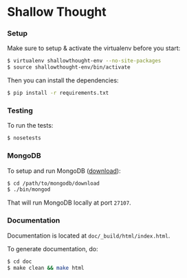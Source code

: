 Shallow Thought
===============

### Setup
Make sure to setup & activate the virtualenv before you start:
```bash
$ virtualenv shallowthought-env --no-site-packages
$ source shallowthought-env/bin/activate
```

Then you can install the dependencies:
```bash
$ pip install -r requirements.txt
```

### Testing
To run the tests:
```bash
$ nosetests
```

### MongoDB
To setup and run MongoDB ([download](http://www.mongodb.org/downloads)):
```bash
$ cd /path/to/mongodb/download
$ ./bin/mongod
```
That will run MongoDB locally at port `27107`.

### Documentation
Documentation is located at `doc/_build/html/index.html`.

To generate documentation, do:
```bash
$ cd doc
$ make clean && make html
```
